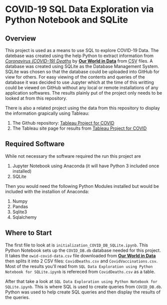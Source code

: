# COVID-19 SQL Data Exploration via Python Notebook and SQLite

## Overview
This project is used as a means to use SQL to explore COVID-19 Data. The datebase was created using the help Python to extract information from [*Coronavirus (COVID-19) Deaths*](https://ourworldindata.org/covid-deaths) by <u>**Our World in Data**</u> from <abbr title="Comma Seperated Values">CSV</abbr> files. A database was created using SQLite as the Database Management System. SQLite was chosen so that the database could be uploaded into GitHub for view for others. For easy viewing of the contents and queries of the database it was decided to use Jupyter which at the time of this writting could be viewed on GitHub without any local or remote installations of any application softwares. The results plainly put of the project only needs to be looked at from this repository.
 
There is also a related project using the data from this repository to display the information grapically using Tableau: 
1) The Github repository: [Tableau Project for COVID](https://github.com/JChrisWolfe/COVID-Tableau-Project)
2) The Tableau site page for results from [Tableau Project for COVID](https://public.tableau.com/app/profile/james.c.wolfe/viz/CovidDashboard_16465109164560/Dashboard1)

## Required Software
While not necessary the software required the run this project are
1) Jupyter Notebook using Anaconda (it will have Python 3 included once installed)
2) SQLite

Then you would need the following Python Modules installed but would be included with the installion of Anaconda:
1) Numpy
2) Pandas
3) Sqlite3
4) Sqlalchemy

## Where to Start
The first file to look at is `initialization_COVID_DB_SQLite.ipynb`. This Python Notebook sets up the `COVID_DB.db` database needed for this project. It takes the `owid-covid-data.csv` file downloaded from <u>**Our World in Data**</u> then splits it into 2 CSV files: `CovidDeaths.csv` and `CovidVaccinations.csv`. Most of the results you'll read from `SQL Data Exploration using Python Notebook for SQLite.ipynb` is refereced from `CovidDeaths.csv` as a table.

After that take a look at `SQL Data Exploration using Python Notebook for SQLite.ipynb`. This is where SQL is used to create queries from `COVID_DB.db`. Python was used to help create SQL queries and then display the results of the queries.
